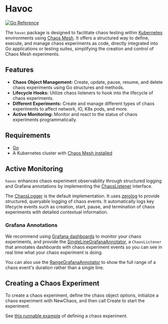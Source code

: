 # Havoc

[![Go Reference](https://pkg.go.dev/badge/github.com/smartcontractkit/chainlink-testing-framework/havoc.svg)](https://pkg.go.dev/github.com/smartcontractkit/chainlink-testing-framework/havoc)

The `havoc` package is designed to facilitate chaos testing within [Kubernetes](https://kubernetes.io/) environments using [Chaos Mesh](https://chaos-mesh.org/). It offers a structured way to define, execute, and manage chaos experiments as code, directly integrated into Go applications or testing suites, simplifying the creation and control of Chaos Mesh experiments.

## Features

- **Chaos Object Management:** Create, update, pause, resume, and delete chaos experiments using Go structures and methods.
- **Lifecycle Hooks:** Utilize chaos listeners to hook into the lifecycle of chaos experiments.
- **Different Experiments:** Create and manage different types of chaos experiments to affect network, IO, K8s pods, and more.
- **Active Monitoring:** Monitor and react to the status of chaos experiments programmatically.

## Requirements

- [Go](https://go.dev/)
- A Kubernetes cluster with [Chaos Mesh installed](https://chaos-mesh.org/docs/quick-start/)

## Active Monitoring

`havoc` enhances chaos experiment observability through structured logging and Grafana annotations by implementing the [ChaosListener](https://pkg.go.dev/github.com/smartcontractkit/chainlink-testing-framework/havoc#ChaosListener) interface.

The [ChaosLogger](https://pkg.go.dev/github.com/smartcontractkit/chainlink-testing-framework/havoc#ChaosLogger) is the default implementation. It uses [zerolog](https://github.com/rs/zerolog) to provide structured, queryable logging of chaos events. It automatically logs key lifecycle events such as creation, start, pause, and termination of chaos experiments with detailed contextual information.

### Grafana Annotations

We recommend using [Grafana dashboards](https://grafana.com/) to monitor your chaos experiments, and provide the [SingleLineGrafanaAnnotator](https://pkg.go.dev/github.com/smartcontractkit/chainlink-testing-framework/havoc#SingleLineGrafanaAnnotator), a `ChaosListener` that annotates dashboards with chaos experiment events so you can see in real time what your chaos experiment is doing.

You can also use the [RangeGrafanaAnnotator](https://pkg.go.dev/github.com/smartcontractkit/chainlink-testing-framework/havoc#RangeGrafanaAnnotator) to show the full range of a chaos event's duration rather than a single line.

## Creating a Chaos Experiment

To create a chaos experiment, define the chaos object options, initialize a chaos experiment with NewChaos, and then call Create to start the experiment.

See [this runnable example](https://pkg.go.dev/github.com/smartcontractkit/chainlink-testing-framework/havoc#ExampleNewChaos) of defining a chaos experiment.
